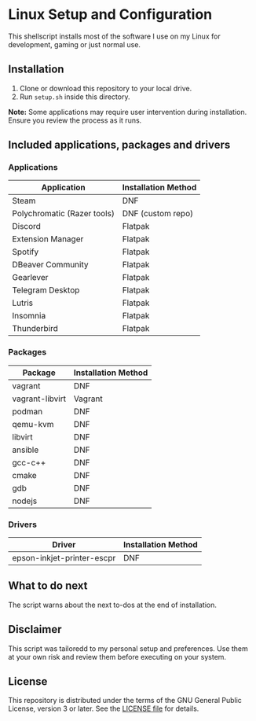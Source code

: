 # Linux Setup and Configuration
This shellscript installs most of the software I use on my Linux for development, gaming or just normal use.

## Installation
1. Clone or download this repository to your local drive.
2. Run `setup.sh` inside this directory.

**Note:** Some applications may require user intervention during installation. Ensure you review the process as it runs.

## Included applications, packages and drivers

### Applications

| Application                | Installation Method |
|----------------------------|--------------------|
| Steam                      | DNF                |
| Polychromatic (Razer tools)| DNF (custom repo)  |
| Discord                    | Flatpak            |
| Extension Manager          | Flatpak            |
| Spotify                    | Flatpak            |
| DBeaver Community          | Flatpak            |
| Gearlever                  | Flatpak            |
| Telegram Desktop           | Flatpak            |
| Lutris                     | Flatpak            |
| Insomnia                   | Flatpak            |
| Thunderbird                | Flatpak            |

### Packages

| Package                    | Installation Method |
|----------------------------|--------------------|
| vagrant                    | DNF                |
| vagrant-libvirt            | Vagrant            |
| podman                     | DNF                |
| qemu-kvm                   | DNF                |
| libvirt                    | DNF                |
| ansible                    | DNF                |
| gcc-c++                    | DNF                |
| cmake                      | DNF                |
| gdb                        | DNF                |
| nodejs                     | DNF                |

### Drivers

| Driver                     | Installation Method |
|----------------------------|--------------------|
| epson-inkjet-printer-escpr | DNF                |

## What to do next
The script warns about the next to-dos at the end of installation.

## Disclaimer
This script was tailoredd to my personal setup and preferences. Use them at your own risk and review them before executing on your system.

## License
This repository is distributed under the terms of the GNU General Public License, version 3 or later. See the [LICENSE file](LICENSE) for details.
